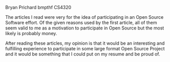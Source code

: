 Bryan Prichard
bmpthf
CS4320

The articles I read were very for the idea of participating in an Open Source Software effort. Of the given reasons used by the first
article, all of them seem valid to me as a motivation to participate in Open Source but the most likely is probably money.

After reading these articles, my opinion is that it would be an interesting and fulfilling experience to participate in some large 
format Open Source Project and it would be something that I could put on my resume and be proud of.
